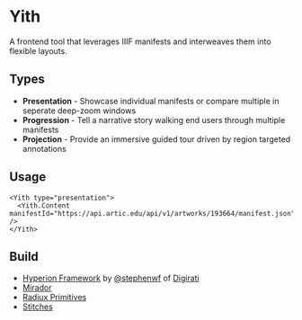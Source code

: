# Yith

A frontend tool that leverages IIIF manifests and interweaves them into flexible layouts. 

## Types

- **Presentation** - Showcase individual manifests or compare multiple in seperate deep-zoom windows
- **Progression** - Tell a narrative story walking end users through multiple manifests
- **Projection** - Provide an immersive guided tour driven by region targeted annotations

## Usage
```shell
<Yith type="presentation">
  <Yith.Content manifestId="https://api.artic.edu/api/v1/artworks/193664/manifest.json" />
</Yith>
```

## Build

- [Hyperion Framework](https://github.com/digirati-labs/hyperion) by [@stephenwf](https://github.com/stephenwf) of [Digirati](https://digirati.com/)
- [Mirador](https://github.com/ProjectMirador/mirador)
- [Radiux Primitives](https://www.radix-ui.com/docs/primitives)
- [Stitches](https://stitches.dev/)
